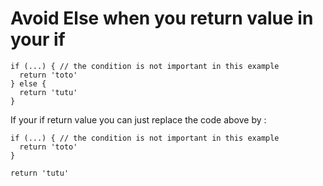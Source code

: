 # Avoid Else when you return value in your if



```text
if (...) { // the condition is not important in this example
  return 'toto'
} else {
  return 'tutu'
}
```

If your if return value you can just replace the code above by :

```text
if (...) { // the condition is not important in this example
  return 'toto'
}

return 'tutu'
```



